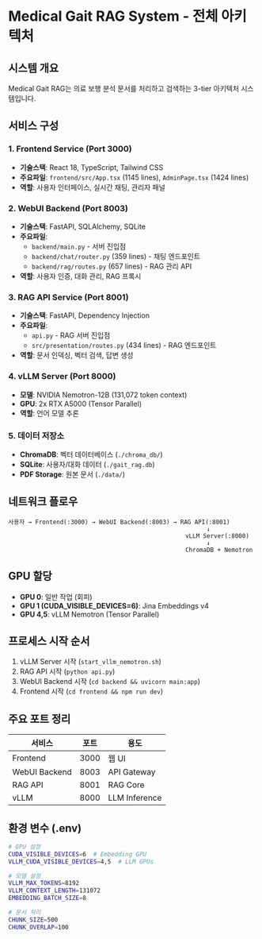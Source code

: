 # Medical Gait RAG System - 전체 아키텍처

## 시스템 개요

Medical Gait RAG는 의료 보행 분석 문서를 처리하고 검색하는 3-tier 아키텍처 시스템입니다.

## 서비스 구성

### 1. Frontend Service (Port 3000)
- **기술스택**: React 18, TypeScript, Tailwind CSS
- **주요파일**: `frontend/src/App.tsx` (1145 lines), `AdminPage.tsx` (1424 lines)
- **역할**: 사용자 인터페이스, 실시간 채팅, 관리자 패널

### 2. WebUI Backend (Port 8003)
- **기술스택**: FastAPI, SQLAlchemy, SQLite
- **주요파일**: 
  - `backend/main.py` - 서버 진입점
  - `backend/chat/router.py` (359 lines) - 채팅 엔드포인트
  - `backend/rag/routes.py` (657 lines) - RAG 관리 API
- **역할**: 사용자 인증, 대화 관리, RAG 프록시

### 3. RAG API Service (Port 8001)
- **기술스택**: FastAPI, Dependency Injection
- **주요파일**:
  - `api.py` - RAG 서버 진입점
  - `src/presentation/routes.py` (434 lines) - RAG 엔드포인트
- **역할**: 문서 인덱싱, 벡터 검색, 답변 생성

### 4. vLLM Server (Port 8000)
- **모델**: NVIDIA Nemotron-12B (131,072 token context)
- **GPU**: 2x RTX A5000 (Tensor Parallel)
- **역할**: 언어 모델 추론

### 5. 데이터 저장소
- **ChromaDB**: 벡터 데이터베이스 (`./chroma_db/`)
- **SQLite**: 사용자/대화 데이터 (`./gait_rag.db`)
- **PDF Storage**: 원본 문서 (`./data/`)

## 네트워크 플로우

```
사용자 → Frontend(:3000) → WebUI Backend(:8003) → RAG API(:8001)
                                                        ↓
                                                  vLLM Server(:8000)
                                                        ↓
                                                  ChromaDB + Nemotron
```

## GPU 할당

- **GPU 0**: 일반 작업 (회피)
- **GPU 1 (CUDA_VISIBLE_DEVICES=6)**: Jina Embeddings v4
- **GPU 4,5**: vLLM Nemotron (Tensor Parallel)

## 프로세스 시작 순서

1. vLLM Server 시작 (`start_vllm_nemotron.sh`)
2. RAG API 시작 (`python api.py`)
3. WebUI Backend 시작 (`cd backend && uvicorn main:app`)
4. Frontend 시작 (`cd frontend && npm run dev`)

## 주요 포트 정리

| 서비스 | 포트 | 용도 |
|--------|------|------|
| Frontend | 3000 | 웹 UI |
| WebUI Backend | 8003 | API Gateway |
| RAG API | 8001 | RAG Core |
| vLLM | 8000 | LLM Inference |

## 환경 변수 (.env)

```bash
# GPU 설정
CUDA_VISIBLE_DEVICES=6  # Embedding GPU
VLLM_CUDA_VISIBLE_DEVICES=4,5  # LLM GPUs

# 모델 설정
VLLM_MAX_TOKENS=8192
VLLM_CONTEXT_LENGTH=131072
EMBEDDING_BATCH_SIZE=8

# 문서 처리
CHUNK_SIZE=500
CHUNK_OVERLAP=100
```